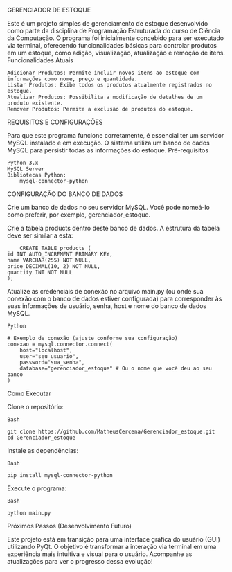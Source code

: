 GERENCIADOR DE ESTOQUE

Este é um projeto simples de gerenciamento de estoque desenvolvido como parte da disciplina de Programação Estruturada do curso de Ciência da Computação. O programa foi inicialmente concebido para ser executado via terminal, oferecendo funcionalidades básicas para controlar produtos em um estoque, como adição, visualização, atualização e remoção de itens.
Funcionalidades Atuais

    Adicionar Produtos: Permite incluir novos itens ao estoque com informações como nome, preço e quantidade.
    Listar Produtos: Exibe todos os produtos atualmente registrados no estoque.
    Atualizar Produtos: Possibilita a modificação de detalhes de um produto existente.
    Remover Produtos: Permite a exclusão de produtos do estoque.

REQUISITOS E CONFIGURAÇÕES

Para que este programa funcione corretamente, é essencial ter um servidor MySQL instalado e em execução. O sistema utiliza um banco de dados MySQL para persistir todas as informações do estoque.
Pré-requisitos

    Python 3.x
    MySQL Server
    Bibliotecas Python:
        mysql-connector-python

CONFIGURAÇÃO DO BANCO DE DADOS

Crie um banco de dados no seu servidor MySQL. Você pode nomeá-lo como preferir, por exemplo, gerenciador_estoque.

Crie a tabela products dentro deste banco de dados. A estrutura da tabela deve ser similar a esta:

        CREATE TABLE products (
    id INT AUTO_INCREMENT PRIMARY KEY,
    name VARCHAR(255) NOT NULL,
    price DECIMAL(10, 2) NOT NULL,
    quantity INT NOT NULL
    );

Atualize as credenciais de conexão no arquivo main.py (ou onde sua conexão com o banco de dados estiver configurada) para corresponder às suas informações de usuário, senha, host e nome do banco de dados MySQL.

    Python

    # Exemplo de conexão (ajuste conforme sua configuração)
    conexao = mysql.connector.connect(
        host="localhost",
        user="seu_usuario",
        password="sua_senha",
        database="gerenciador_estoque" # Ou o nome que você deu ao seu banco
    )

Como Executar

Clone o repositório:

    Bash

    git clone https://github.com/MatheusCercena/Gerenciador_estoque.git
    cd Gerenciador_estoque

Instale as dependências:

    Bash

    pip install mysql-connector-python

Execute o programa:

    Bash

    python main.py

Próximos Passos (Desenvolvimento Futuro)

Este projeto está em transição para uma interface gráfica do usuário (GUI) utilizando PyQt. O objetivo é transformar a interação via terminal em uma experiência mais intuitiva e visual para o usuário. Acompanhe as atualizações para ver o progresso dessa evolução!


